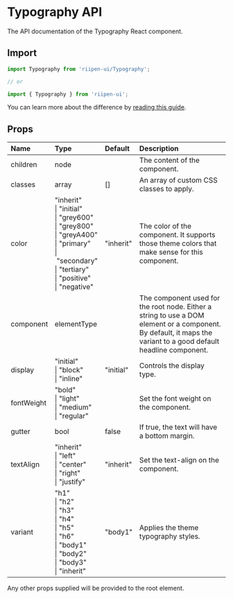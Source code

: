 <!--- This documentation is automatically generated, do not try to edit it. -->

# Typography API

<p class="description">The API documentation of the Typography React component.</p>

## Import

```js
import Typography from 'riipen-ui/Typography';

// or

import { Typography } from 'riipen-ui';
```

You can learn more about the difference by [reading this guide](/guides/bundle-size).

## Props

| Name | Type | Default | Description |
|:-----|:-----|:--------|:------------|
| <span class="prop-name">children</span> | <span class="prop-type">node</span> |  | The content of the component. |
| <span class="prop-name">classes</span> | <span class="prop-type">array</span> | <span class="prop-default">[]</span> | An array of custom CSS classes to apply. |
| <span class="prop-name">color</span> | <span class="prop-type">"inherit"<br>&#124;&nbsp;"initial"<br>&#124;&nbsp;"grey600"<br>&#124;&nbsp;"grey800"<br>&#124;&nbsp;"greyA400"<br>&#124;&nbsp;"primary"<br>&#124;&nbsp;"secondary"<br>&#124;&nbsp;"tertiary"<br>&#124;&nbsp;"positive"<br>&#124;&nbsp;"negative"</span> | <span class="prop-default">"inherit"</span> | The color of the component. It supports those theme colors that make sense for this component. |
| <span class="prop-name">component</span> | <span class="prop-type">elementType</span> |  | The component used for the root node. Either a string to use a DOM element or a component. By default, it maps the variant to a good default headline component. |
| <span class="prop-name">display</span> | <span class="prop-type">"initial"<br>&#124;&nbsp;"block"<br>&#124;&nbsp;"inline"</span> | <span class="prop-default">"initial"</span> | Controls the display type. |
| <span class="prop-name">fontWeight</span> | <span class="prop-type">"bold"<br>&#124;&nbsp;"light"<br>&#124;&nbsp;"medium"<br>&#124;&nbsp;"regular"</span> |  | Set the font weight on the component. |
| <span class="prop-name">gutter</span> | <span class="prop-type">bool</span> | <span class="prop-default">false</span> | If true, the text will have a bottom margin. |
| <span class="prop-name">textAlign</span> | <span class="prop-type">"inherit"<br>&#124;&nbsp;"left"<br>&#124;&nbsp;"center"<br>&#124;&nbsp;"right"<br>&#124;&nbsp;"justify"</span> | <span class="prop-default">"inherit"</span> | Set the text-align on the component. |
| <span class="prop-name">variant</span> | <span class="prop-type">"h1"<br>&#124;&nbsp;"h2"<br>&#124;&nbsp;"h3"<br>&#124;&nbsp;"h4"<br>&#124;&nbsp;"h5"<br>&#124;&nbsp;"h6"<br>&#124;&nbsp;"body1"<br>&#124;&nbsp;"body2"<br>&#124;&nbsp;"body3"<br>&#124;&nbsp;"inherit"</span> | <span class="prop-default">"body1"</span> | Applies the theme typography styles. |


Any other props supplied will be provided to the root element.